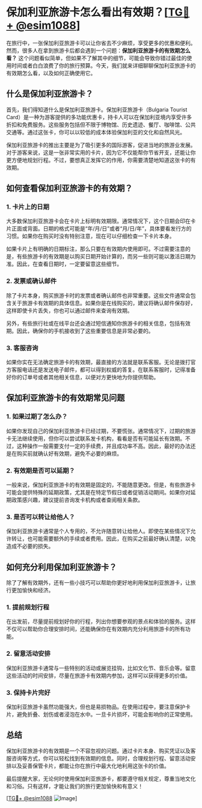 # 保加利亚旅游卡怎么看出有效期？[[TG💪+ @esim1088](https://t.me/s/esim1088)]

在旅行中，一张保加利亚旅游卡可以让你省去不少麻烦，享受更多的优惠和便利。然而，很多人在拿到旅游卡后都会遇到一个问题：**保加利亚旅游卡的有效期怎么看？** 这个问题看似简单，但如果不了解其中的细节，可能会导致你错过最佳的使用时间或者白白浪费了你的旅行预算。今天，我们就来详细聊聊保加利亚旅游卡的有效期怎么看，以及如何正确使用它。

## 什么是保加利亚旅游卡？

首先，我们得知道什么是保加利亚旅游卡。保加利亚旅游卡（Bulgaria Tourist Card）是一种为游客提供的多功能优惠卡，持卡人可以在保加利亚境内享受许多折扣和免费服务。这些服务包括但不限于博物馆、历史遗迹、餐厅、咖啡馆、公共交通等。通过这张卡，你可以以较低的成本体验保加利亚的文化和自然风光。

保加利亚旅游卡的推出主要是为了吸引更多的国际游客，促进当地的旅游业发展。对于游客来说，这是一张非常实用的卡片，因为它不仅能帮你节省开支，还能让你更方便地规划行程。不过，要想真正发挥它的作用，你需要清楚地知道这张卡的有效期。

## 如何查看保加利亚旅游卡的有效期？

### 1. 卡片上的日期

大多数保加利亚旅游卡会在卡片上标明有效期限。通常情况下，这个日期会印在卡片正面或背面。日期的格式可能是“年/月/日”或者“月/日/年”，具体要看发行方的习惯。如果你在购买时没有特别注意，现在可以仔细检查一下卡片本身。

如果卡片上有明确的日期标注，那么只要在有效期内使用即可。不过需要注意的是，有些旅游卡的有效期是以购买日期开始计算的，而另一些则可能以激活日期为准。因此，在查看日期时，一定要留意这些细节。

### 2. 发票或确认邮件

除了卡片本身，购买旅游卡时的发票或者确认邮件也非常重要。这些文件通常会包含关于旅游卡有效期的具体信息。如果你是在线购买的，建议将确认邮件保存好，这样即使卡片丢失，你也可以通过邮件来查询有效期。

另外，有些旅行社或在线平台还会通过短信通知你旅游卡的相关信息，包括有效期。因此，确保你的手机接收到了这些重要信息是非常必要的。

### 3. 客服咨询

如果你实在无法确定旅游卡的有效期，最直接的方法就是联系客服。无论是拨打官方客服电话还是发送电子邮件，都可以得到权威的答复。在联系客服时，记得准备好你的订单号或者其他相关信息，以便对方更快地为你提供帮助。

## 保加利亚旅游卡的有效期常见问题

### 1. 如果过期了怎么办？

如果你发现自己的保加利亚旅游卡已经过期，不要慌张。通常情况下，过期的旅游卡无法继续使用，但你可以尝试联系发卡机构，看看是否有可能延长有效期。不过，这种操作一般需要支付一定的手续费，并且成功率不高。因此，最好的办法还是在购买前就确认好有效期，避免不必要的麻烦。

### 2. 有效期是否可以延期？

一般来说，保加利亚旅游卡的有效期是固定的，不能随意更改。但是，有些旅游卡可能会提供特殊的延期政策，尤其是在特定节假日或者促销活动期间。如果你对延期政策感兴趣，建议提前咨询发卡机构或者查阅相关条款。

### 3. 是否可以转让给他人？

保加利亚旅游卡通常是个人专用的，不允许随意转让给他人。即使在某些情况下允许转让，也可能需要额外的手续或者费用。因此，在购买之前最好确认清楚，以免造成不必要的损失。

## 如何充分利用保加利亚旅游卡？

除了了解有效期外，还有一些小技巧可以帮助你更好地利用保加利亚旅游卡，让旅行更加愉快和经济。

### 1. 提前规划行程

在出发前，尽量提前规划好你的行程，列出你想要参观的景点和体验的服务。这样不仅可以帮助你合理安排时间，还能确保你在有效期内充分利用旅游卡的所有功能。

### 2. 留意活动安排

保加利亚旅游卡通常与一些特别的活动或展览挂钩，比如文化节、音乐会等。留意这些活动的时间安排，尽量在旅游卡有效期内参加，这样可以获得更多的价值。

### 3. 保持卡片完好

保加利亚旅游卡虽然功能强大，但也是易损物品。在使用过程中，要注意保护卡片，避免折叠、划伤或者浸泡在水中。一旦卡片损坏，可能会影响你的正常使用。

## 总结

保加利亚旅游卡的有效期是一个不容忽视的问题。通过卡片本身、购买凭证以及客服咨询等方式，你可以轻松找到有效期的信息。同时，合理规划行程、留意活动安排以及妥善保管卡片，都能让你在旅行中最大化地利用这张卡的价值。

最后提醒大家，无论何时使用保加利亚旅游卡，都要遵守相关规定，尊重当地文化和习俗。只有这样，才能让我们的旅行更加愉快和有意义！

[[TG💪+ @esim1088](https://t.me/s/esim1088) ![Image](https://i.postimg.cc/4NQfJmqS/Snipaste-2025-05-13-00-14-12.png)]